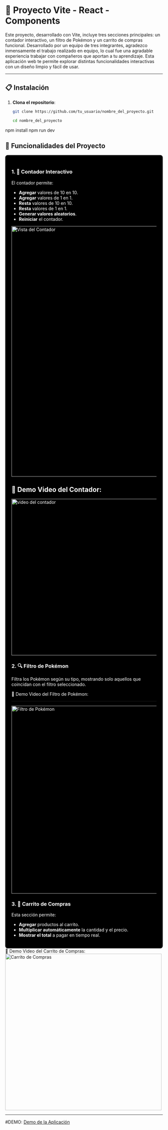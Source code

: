 # 🌟 Proyecto Vite - React - Components

Este proyecto, desarrollado con Vite, incluye tres secciones principales: un contador interactivo, un filtro de Pokémon y un carrito de compras funcional. Desarrollado por un equipo de tres integrantes, agradezco inmensamente el trabajo realizado en equipo, lo cual fue una agradable experiencia trabajar con compañeros que aportan a tu aprendizaje. Esta aplicación web te permite explorar distintas funcionalidades interactivas con un diseño limpio y fácil de usar.

---

## 📋 Instalación

1. **Clona el repositorio**:
   ```bash
   git clone https://github.com/tu_usuario/nombre_del_proyecto.git

   cd nombre_del_proyecto
npm install
npm run dev
## 🚀 Funcionalidades del Proyecto

<div style="background-color: black; color: white; padding: 20px; border-radius: 8px;">

### 1. 🧮 Contador Interactivo
   El contador permite:
   - **Agregar** valores de 10 en 10.
   - **Agregar** valores de 1 en 1.
   - **Resta** valores de 10 en 10.
   - **Resta** valores de 1 en 1.
   - **Generar valores aleatorios**.
   - **Reiniciar** el contador.

   <img src="./public/contador.png" alt="Vista del Contador" width="800"/>

   🎥 Demo Video del Contador: <br/> 
---
<img  src="./public/video-contador.gif" alt="video del contador" width="500"/>

### 2. 🔍 Filtro de Pokémon
   Filtra los Pokémon según su tipo, mostrando solo aquellos que coincidan con el filtro seleccionado.

   🎥 Demo Video del Filtro de Pokémon:

---
   <img src="./public/video-pokemon.gif" alt="Filtro de Pokémon" width="600"/>

   
### 3. 🛒 Carrito de Compras
   Esta sección permite:
   - **Agregar** productos al carrito.
   - **Multiplicar automáticamente** la cantidad y el precio.
   - **Mostrar el total** a pagar en tiempo real.

  

  
</div>
 🎥 Demo Video del Carrito de Compras:
    <img src="./public/video-cart.gif" alt="Carrito de Compras" width="500"/>


---
#DEMO:
[Demo de la Aplicación](https://componente-react.netlify.app/)



